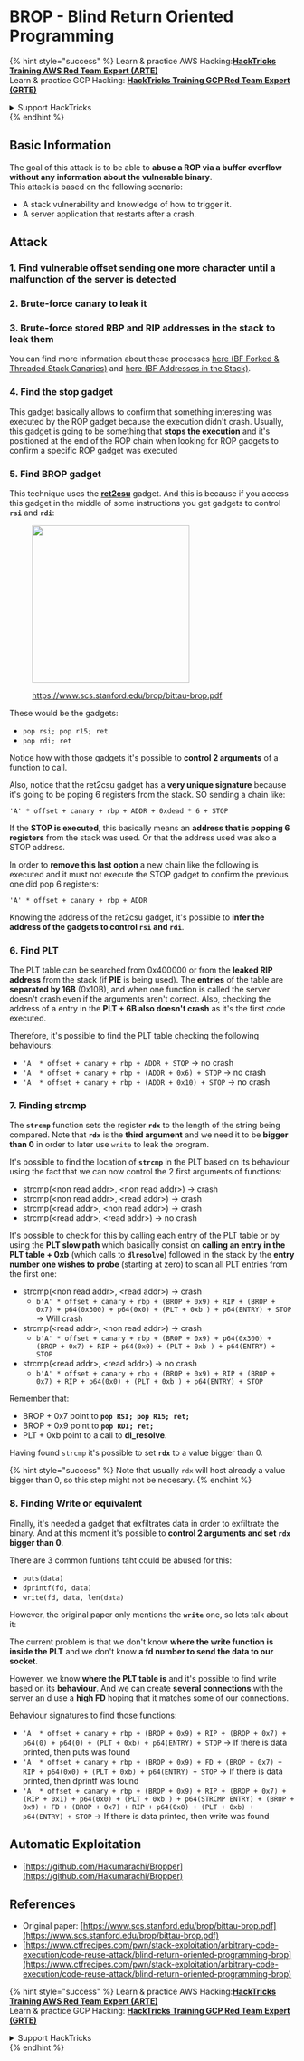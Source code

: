 # BROP - Blind Return Oriented Programming

{% hint style="success" %}
Learn & practice AWS Hacking:<img src="../../.gitbook/assets/arte.png" alt="" data-size="line">[**HackTricks Training AWS Red Team Expert (ARTE)**](https://training.hacktricks.xyz/courses/arte)<img src="../../.gitbook/assets/arte.png" alt="" data-size="line">\
Learn & practice GCP Hacking: <img src="../../.gitbook/assets/grte.png" alt="" data-size="line">[**HackTricks Training GCP Red Team Expert (GRTE)**<img src="../../.gitbook/assets/grte.png" alt="" data-size="line">](https://training.hacktricks.xyz/courses/grte)

<details>

<summary>Support HackTricks</summary>

* Check the [**subscription plans**](https://github.com/sponsors/carlospolop)!
* **Join the** 💬 [**Discord group**](https://discord.gg/hRep4RUj7f) or the [**telegram group**](https://t.me/peass) or **follow** us on **Twitter** 🐦 [**@hacktricks\_live**](https://twitter.com/hacktricks_live)**.**
* **Share hacking tricks by submitting PRs to the** [**HackTricks**](https://github.com/carlospolop/hacktricks) and [**HackTricks Cloud**](https://github.com/carlospolop/hacktricks-cloud) github repos.

</details>
{% endhint %}

## Basic Information

The goal of this attack is to be able to **abuse a ROP via a buffer overflow without any information about the vulnerable binary**.\
This attack is based on the following scenario:

* A stack vulnerability and knowledge of how to trigger it.
* A server application that restarts after a crash.

## Attack

### **1. Find vulnerable offset** sending one more character until a malfunction of the server is detected

### **2. Brute-force canary** to leak it

### **3. Brute-force stored RBP and RIP** addresses in the stack to leak them

You can find more information about these processes [here (BF Forked & Threaded Stack Canaries)](../common-binary-protections-and-bypasses/stack-canaries/bf-forked-stack-canaries.md) and [here (BF Addresses in the Stack)](../common-binary-protections-and-bypasses/pie/bypassing-canary-and-pie.md).

### **4. Find the stop gadget**

This gadget basically allows to confirm that something interesting was executed by the ROP gadget because the execution didn't crash. Usually, this gadget is going to be something that **stops the execution** and it's positioned at the end of the ROP chain when looking for ROP gadgets to confirm a specific ROP gadget was executed

### **5. Find BROP gadget**

This technique uses the [**ret2csu**](ret2csu.md) gadget. And this is because if you access this gadget in the middle of some instructions you get gadgets to control **`rsi`** and **`rdi`**:

<figure><img src="../../.gitbook/assets/image (1) (1) (1) (1) (1) (1) (1) (1) (1) (1) (1) (1).png" alt="" width="278"><figcaption><p><a href="https://www.scs.stanford.edu/brop/bittau-brop.pdf">https://www.scs.stanford.edu/brop/bittau-brop.pdf</a></p></figcaption></figure>

These would be the gadgets:

* `pop rsi; pop r15; ret`
* `pop rdi; ret`

Notice how with those gadgets it's possible to **control 2 arguments** of a function to call.

Also, notice that the ret2csu gadget has a **very unique signature** because it's going to be poping 6 registers from the stack. SO sending a chain like:

`'A' * offset + canary + rbp + ADDR + 0xdead * 6 + STOP`

If the **STOP is executed**, this basically means an **address that is popping 6 registers** from the stack was used. Or that the address used was also a STOP address.

In order to **remove this last option** a new chain like the following is executed and it must not execute the STOP gadget to confirm the previous one did pop 6 registers:

`'A' * offset + canary + rbp + ADDR`

Knowing the address of the ret2csu gadget, it's possible to **infer the address of the gadgets to control `rsi` and `rdi`**.

### 6. Find PLT

The PLT table can be searched from 0x400000 or from the **leaked RIP address** from the stack (if **PIE** is being used). The **entries** of the table are **separated by 16B** (0x10B), and when one function is called the server doesn't crash even if the arguments aren't correct. Also, checking the address of a entry in the **PLT + 6B also doesn't crash** as it's the first code executed.

Therefore, it's possible to find the PLT table checking the following behaviours:

* `'A' * offset + canary + rbp + ADDR + STOP` -> no crash
* `'A' * offset + canary + rbp + (ADDR + 0x6) + STOP` -> no crash
* `'A' * offset + canary + rbp + (ADDR + 0x10) + STOP` -> no crash

### 7. Finding strcmp

The **`strcmp`** function sets the register **`rdx`** to the length of the string being compared. Note that **`rdx`** is the **third argument** and we need it to be **bigger than 0** in order to later use `write` to leak the program.

It's possible to find the location of **`strcmp`** in the PLT based on its behaviour using the fact that we can now control the 2 first arguments of functions:

* strcmp(\<non read addr>, \<non read addr>) -> crash
* strcmp(\<non read addr>, \<read addr>) -> crash
* strcmp(\<read addr>, \<non read addr>) -> crash
* strcmp(\<read addr>, \<read addr>) -> no crash

It's possible to check for this by calling each entry of the PLT table or by using the **PLT slow path** which basically consist on **calling an entry in the PLT table + 0xb** (which calls to **`dlresolve`**) followed in the stack by the **entry number one wishes to probe** (starting at zero) to scan all PLT entries from the first one:

* strcmp(\<non read addr>, \<read addr>) -> crash
  * `b'A' * offset + canary + rbp + (BROP + 0x9) + RIP + (BROP + 0x7) + p64(0x300) + p64(0x0) + (PLT + 0xb ) + p64(ENTRY) + STOP` -> Will crash
* strcmp(\<read addr>, \<non read addr>) -> crash
  * `b'A' * offset + canary + rbp + (BROP + 0x9) + p64(0x300) + (BROP + 0x7) + RIP + p64(0x0) + (PLT + 0xb ) + p64(ENTRY) + STOP`
* strcmp(\<read addr>, \<read addr>) -> no crash
  * `b'A' * offset + canary + rbp + (BROP + 0x9) + RIP + (BROP + 0x7) + RIP + p64(0x0) + (PLT + 0xb ) + p64(ENTRY) + STOP`

Remember that:

* BROP + 0x7 point to **`pop RSI; pop R15; ret;`**
* BROP + 0x9 point to **`pop RDI; ret;`**
* PLT + 0xb point to a call to **dl\_resolve**.

Having found `strcmp` it's possible to set **`rdx`** to a value bigger than 0.

{% hint style="success" %}
Note that usually `rdx` will host already a value bigger than 0, so this step might not be necesary.
{% endhint %}

### 8. Finding Write or equivalent

Finally, it's needed a gadget that exfiltrates data in order to exfiltrate the binary. And at this moment it's possible to **control 2 arguments and set `rdx` bigger than 0.**

There are 3 common funtions taht could be abused for this:

* `puts(data)`
* `dprintf(fd, data)`
* `write(fd, data, len(data)`

However, the original paper only mentions the **`write`** one, so lets talk about it:

The current problem is that we don't know **where the write function is inside the PLT** and we don't know **a fd number to send the data to our socket**.

However, we know **where the PLT table is** and it's possible to find write based on its **behaviour**. And we can create **several connections** with the server an d use a **high FD** hoping that it matches some of our connections.

Behaviour signatures to find those functions:

* `'A' * offset + canary + rbp + (BROP + 0x9) + RIP + (BROP + 0x7) + p64(0) + p64(0) + (PLT + 0xb) + p64(ENTRY) + STOP` -> If there is data printed, then puts was found
* `'A' * offset + canary + rbp + (BROP + 0x9) + FD + (BROP + 0x7) + RIP + p64(0x0) + (PLT + 0xb) + p64(ENTRY) + STOP` -> If there is data printed, then dprintf was found
* `'A' * offset + canary + rbp + (BROP + 0x9) + RIP + (BROP + 0x7) + (RIP + 0x1) + p64(0x0) + (PLT + 0xb ) + p64(STRCMP ENTRY) + (BROP + 0x9) + FD + (BROP + 0x7) + RIP + p64(0x0) + (PLT + 0xb) + p64(ENTRY) + STOP` -> If there is data printed, then write was found

## Automatic Exploitation

* [https://github.com/Hakumarachi/Bropper](https://github.com/Hakumarachi/Bropper)

## References

* Original paper: [https://www.scs.stanford.edu/brop/bittau-brop.pdf](https://www.scs.stanford.edu/brop/bittau-brop.pdf)
* [https://www.ctfrecipes.com/pwn/stack-exploitation/arbitrary-code-execution/code-reuse-attack/blind-return-oriented-programming-brop](https://www.ctfrecipes.com/pwn/stack-exploitation/arbitrary-code-execution/code-reuse-attack/blind-return-oriented-programming-brop)

{% hint style="success" %}
Learn & practice AWS Hacking:<img src="../../.gitbook/assets/arte.png" alt="" data-size="line">[**HackTricks Training AWS Red Team Expert (ARTE)**](https://training.hacktricks.xyz/courses/arte)<img src="../../.gitbook/assets/arte.png" alt="" data-size="line">\
Learn & practice GCP Hacking: <img src="../../.gitbook/assets/grte.png" alt="" data-size="line">[**HackTricks Training GCP Red Team Expert (GRTE)**<img src="../../.gitbook/assets/grte.png" alt="" data-size="line">](https://training.hacktricks.xyz/courses/grte)

<details>

<summary>Support HackTricks</summary>

* Check the [**subscription plans**](https://github.com/sponsors/carlospolop)!
* **Join the** 💬 [**Discord group**](https://discord.gg/hRep4RUj7f) or the [**telegram group**](https://t.me/peass) or **follow** us on **Twitter** 🐦 [**@hacktricks\_live**](https://twitter.com/hacktricks_live)**.**
* **Share hacking tricks by submitting PRs to the** [**HackTricks**](https://github.com/carlospolop/hacktricks) and [**HackTricks Cloud**](https://github.com/carlospolop/hacktricks-cloud) github repos.

</details>
{% endhint %}
